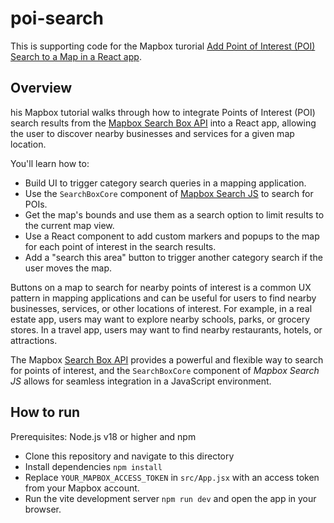 # poi-search

This is supporting code for the Mapbox turorial [Add Point of Interest (POI) Search to a Map in a React app](https://docs.mapbox.com/help/tutorials/poi-search-react/).

## Overview

his Mapbox tutorial walks through how to integrate Points of Interest (POI) search results from the [Mapbox Search Box API](https://docs.mapbox.com/api/search/search-box/) into a React app, allowing the user to discover nearby businesses and services for a given map location.


You'll learn how to:
- Build UI to trigger category search queries in a mapping application.
- Use the `SearchBoxCore` component of [Mapbox Search JS](https://docs.mapbox.com/mapbox-search-js/api/core/search/#searchboxcore) to search for POIs.
- Get the map's bounds and use them as a search option to limit results to the current map view. 
- Use a React component to add custom markers and popups to the map for each point of interest in the search results.
- Add a "search this area" button to trigger another category search if the user moves the map.

Buttons on a map to search for nearby points of interest is a common UX pattern in mapping applications and can be useful for users to find nearby businesses, services, or other locations of interest. For example, in a real estate app, users may want to explore nearby schools, parks, or grocery stores. In a travel app, users may want to find nearby restaurants, hotels, or attractions.

The Mapbox [Search Box API](https://docs.mapbox.com/api/search/search-box/) provides a powerful and flexible way to search for points of interest, and the `SearchBoxCore` component of *Mapbox Search JS* allows for seamless integration in a JavaScript environment.


## How to run

Prerequisites: Node.js v18 or higher and npm

- Clone this repository and navigate to this directory
- Install dependencies `npm install`
- Replace `YOUR_MAPBOX_ACCESS_TOKEN` in `src/App.jsx` with an access token from your Mapbox account.
- Run the vite development server `npm run dev` and open the app in your browser.
